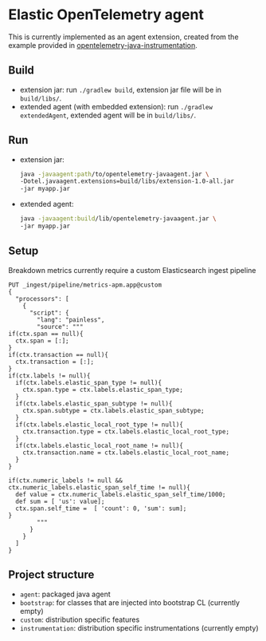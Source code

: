 # Elastic OpenTelemetry agent

This is currently implemented as an agent extension, created from the example provided in [opentelemetry-java-instrumentation](https://github.com/open-telemetry/opentelemetry-java-instrumentation/tree/main/examples/extension).

## Build

- extension jar: run `./gradlew build`, extension jar file will be in `build/libs/`.
- extended agent (with embedded extension): run `./gradlew extendedAgent`, extended agent will be in `build/libs/`.

## Run

- extension jar:

  ```bash
  java -javaagent:path/to/opentelemetry-javaagent.jar \
  -Dotel.javaagent.extensions=build/libs/extension-1.0-all.jar
  -jar myapp.jar
     ```

- extended agent:

  ```bash
  java -javaagent:build/lib/opentelemetry-javaagent.jar \
  -jar myapp.jar
     ```

## Setup

Breakdown metrics currently require a custom Elasticsearch ingest pipeline
```
PUT _ingest/pipeline/metrics-apm.app@custom
{
  "processors": [
    {
      "script": {
        "lang": "painless",
        "source": """
if(ctx.span == null){
  ctx.span = [:];
}
if(ctx.transaction == null){
  ctx.transaction = [:];
}
if(ctx.labels != null){
  if(ctx.labels.elastic_span_type != null){
    ctx.span.type = ctx.labels.elastic_span_type;
  }
  if(ctx.labels.elastic_span_subtype != null){
    ctx.span.subtype = ctx.labels.elastic_span_subtype;
  }
  if(ctx.labels.elastic_local_root_type != null){
    ctx.transaction.type = ctx.labels.elastic_local_root_type;
  }
  if(ctx.labels.elastic_local_root_name != null){
    ctx.transaction.name = ctx.labels.elastic_local_root_name;
  }
}

if(ctx.numeric_labels != null && ctx.numeric_labels.elastic_span_self_time != null){
  def value = ctx.numeric_labels.elastic_span_self_time/1000;
  def sum = [ 'us': value];
  ctx.span.self_time =  [ 'count': 0, 'sum': sum];
}
        """
      }
    }
  ]
}
```

## Project structure

- `agent`: packaged java agent
- `bootstrap`: for classes that are injected into bootstrap CL (currently empty)
- `custom`: distribution specific features
- `instrumentation`: distribution specific instrumentations (currently empty)

